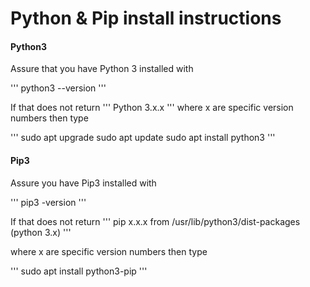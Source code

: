 # Python & Pip install instructions

#### Python3
Assure that you have Python 3 installed with

'''
python3 --version
'''

If that does not return
'''
Python 3.x.x
'''
where x are specific version numbers then type

'''
sudo apt upgrade
sudo apt update
sudo apt install python3
'''

#### Pip3
Assure you have Pip3 installed with

'''
pip3 -version
'''

If that does not return
'''
pip x.x.x from /usr/lib/python3/dist-packages (python 3.x)
'''

where x are specific version numbers then type

'''
sudo apt install python3-pip
'''
